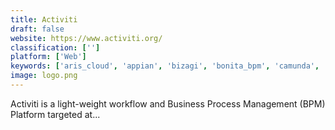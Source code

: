 ```yaml
---
title: Activiti
draft: false 
website: https://www.activiti.org/
classification: ['']
platform: ['Web']
keywords: ['aris_cloud', 'appian', 'bizagi', 'bonita_bpm', 'camunda', 'iyopro', 'imixs-office_workflow', 'imixs-workflow', 'inspex', 'joget_workflow', 'k2', 'kissflow', 'oracle_bpm', 'pega', 'processmaker', 'signavio', 'visio', 'visual_paradigm', 'zoho_creator', 'jbpm', 'viewflow']
image: logo.png
---
```

Activiti is a light-weight workflow and Business Process Management (BPM) Platform targeted at...